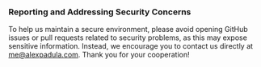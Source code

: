 ### Reporting and Addressing Security Concerns

To help us maintain a secure environment, please avoid opening GitHub issues or pull requests related to security problems, as this may expose sensitive information. Instead, we encourage you to contact us directly at [me@alexpadula.com](mailto:me@alexpadula.com). Thank you for your cooperation!